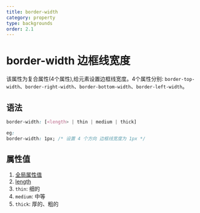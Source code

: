 ```yaml
---
title: border-width
category: property
type: backgrounds
order: 2.1
---
```


# border-width 边框线宽度

该属性为复合属性(4个属性),给元素设置边框线宽度。4个属性分别: `border-top-width`、`border-right-width`、`border-bottom-width`、`border-left-width`。

## 语法

```css
border-width: [<length> | thin | medium | thick]

eg:
border-width: 1px; /* 设置 4 个方向 边框线宽度为 1px */
```

## 属性值

1. [全局属性值](/front-end/CSS/values#anchor-值类型)
1. [length](/front-end/CSS/values#anchor-值类型)
1. `thin`: 细的
1. `medium`: 中等
1. `thick`: 厚的、粗的
